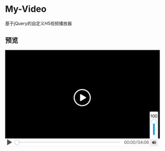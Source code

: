 # My-Video
基于jQuery的自定义H5视频播放器

## 预览
![](https://github.com/quanshubli/My-Video/blob/master/images/preview1.png)  


